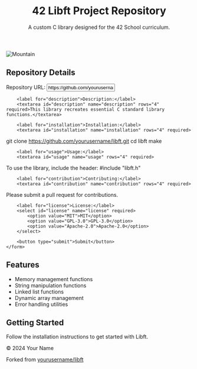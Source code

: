 <header>
    <h1>42 Libft Project Repository</h1>
    <p>A custom C library designed for the 42 School curriculum.</p>
</header>
<img src="Downloads\téléchargement.jpeg" alt="Mountain">
<section>
    <h2>Repository Details</h2>
    <form id="repo-details">
        <label for="repo-url">Repository URL:</label>
        <input type="url" id="repo-url" name="repo-url" value="https://github.com/yourusername/libft" required>
        
        <label for="description">Description:</label>
        <textarea id="description" name="description" rows="4" required>This library recreates essential C standard library functions.</textarea>
        
        <label for="installation">Installation:</label>
        <textarea id="installation" name="installation" rows="4" required>
git clone https://github.com/yourusername/libft.git
cd libft
make
        </textarea>
        
        <label for="usage">Usage:</label>
        <textarea id="usage" name="usage" rows="4" required>
To use the library, include the header:
#include "libft.h"
        </textarea>
        
        <label for="contribution">Contributing:</label>
        <textarea id="contribution" name="contribution" rows="4" required>
Please submit a pull request for contributions.
        </textarea>
        
        <label for="license">License:</label>
        <select id="license" name="license" required>
            <option value="MIT">MIT</option>
            <option value="GPL-3.0">GPL-3.0</option>
            <option value="Apache-2.0">Apache-2.0</option>
        </select>

        <button type="submit">Submit</button>
    </form>
</section>

<section>
    <h2>Features</h2>
    <ul>
        <li>Memory management functions</li>
        <li>String manipulation functions</li>
        <li>Linked list functions</li>
        <li>Dynamic array management</li>
        <li>Error handling utilities</li>
    </ul>
</section>

<section>
    <h2>Getting Started</h2>
    <p>Follow the installation instructions to get started with Libft.</p>
</section>

<footer>
    <p>&copy; 2024 Your Name</p>
    <p>Forked from <a href="https://github.com/yourusername/libft">yourusername/libft</a></p>
</footer>
